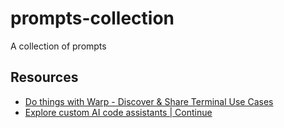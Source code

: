 # prompts-collection

A collection of prompts

## Resources

- [Do things with Warp - Discover & Share Terminal Use Cases](https://dothings.warp.dev/)
- [Explore custom AI code assistants | Continue](https://hub.continue.dev/explore/assistants)